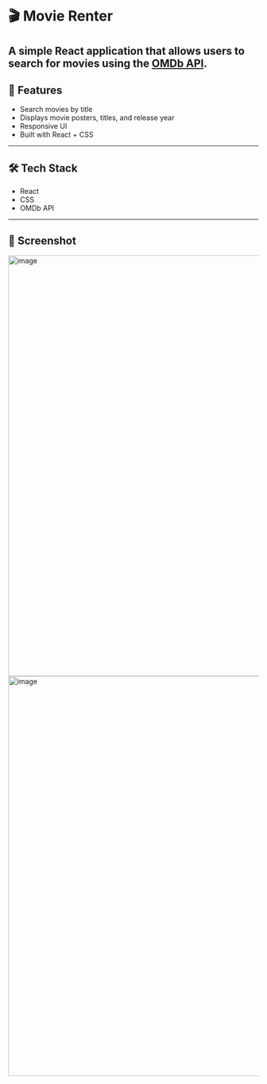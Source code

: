 # 🎬 Movie Renter
A simple React application that allows users to search for movies using the [OMDb API](https://www.omdbapi.com/).
---
## 🚀 Features
- Search movies by title
- Displays movie posters, titles, and release year
- Responsive UI
- Built with React + CSS
---
## 🛠️ Tech Stack
- React
- CSS
- OMDb API
---
## 📸 Screenshot
<img width="1821" height="847" alt="image" src="https://github.com/user-attachments/assets/cb16afe0-d43f-4099-97e0-7d9bc20d204d" />
<img width="1506" height="805" alt="image" src="https://github.com/user-attachments/assets/50788292-cfa9-4941-b249-9fa2ea897a13" />
